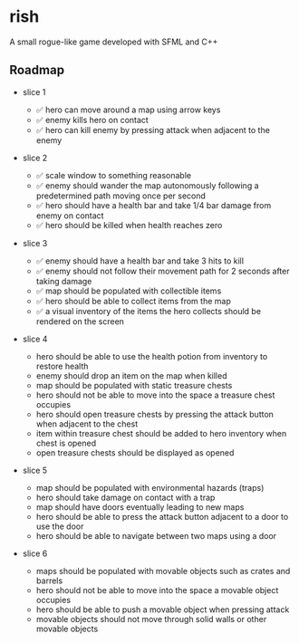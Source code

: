 # rish

A small rogue-like game developed with SFML and C++

## Roadmap

- slice 1

  - ✅ hero can move around a map using arrow keys
  - ✅ enemy kills hero on contact
  - ✅ hero can kill enemy by pressing attack when adjacent to the enemy

- slice 2

  - ✅ scale window to something reasonable
  - ✅ enemy should wander the map autonomously following a predetermined path moving once per second
  - ✅ hero should have a health bar and take 1/4 bar damage from enemy on contact
  - ✅ hero should be killed when health reaches zero

- slice 3

  - ✅ enemy should have a health bar and take 3 hits to kill
  - ✅ enemy should not follow their movement path for 2 seconds after taking damage
  - ✅ map should be populated with collectible items
  - ✅ hero should be able to collect items from the map
  - ✅ a visual inventory of the items the hero collects should be rendered on the screen

- slice 4

  - hero should be able to use the health potion from inventory to restore health
  - enemy should drop an item on the map when killed
  - map should be populated with static treasure chests
  - hero should not be able to move into the space a treasure chest occupies
  - hero should open treasure chests by pressing the attack button when adjacent to the chest
  - item within treasure chest should be added to hero inventory when chest is opened
  - open treasure chests should be displayed as opened

- slice 5

  - map should be populated with environmental hazards (traps)
  - hero should take damage on contact with a trap
  - map should have doors eventually leading to new maps
  - hero should be able to press the attack button adjacent to a door to use the door
  - hero should be able to navigate between two maps using a door

- slice 6

  - maps should be populated with movable objects such as crates and barrels
  - hero should not be able to move into the space a movable object occupies
  - hero should be able to push a movable object when pressing attack
  - movable objects should not move through solid walls or other movable objects
